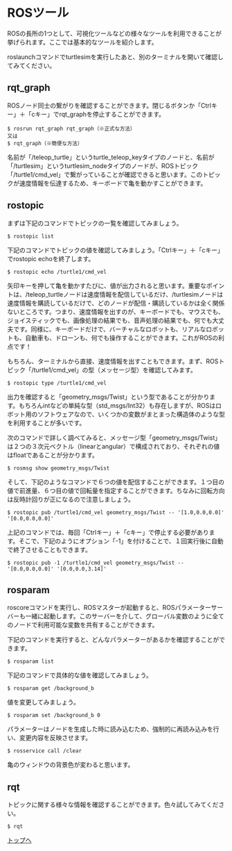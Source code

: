 # ROSツール
ROSの長所の1つとして、可視化ツールなどの様々なツールを利用できることが挙げられます。ここでは基本的なツールを紹介します。

roslaunchコマンドでturtlesimを実行したあと、別のターミナルを開いて確認してみてください。

## rqt_graph  
ROSノード同士の繋がりを確認することができます。閉じるボタンか「Ctrlキー」＋「cキー」でrqt_graphを停止することができます。
```
$ rosrun rqt_graph rqt_graph（※正式な方法）
又は
$ rqt_graph（※簡便な方法）
```
名前が「/teleop_turtle」というturtle_teleop_keyタイプのノードと、名前が「/turtlesim」というturtlesim_nodeタイプのノードが、ROSトピック「/turtle1/cmd_vel」で繋がっていることが確認できると思います。このトピックが速度情報を伝達するため、キーボードで亀を動かすことができます。  

## rostopic
まずは下記のコマンドでトピックの一覧を確認してみましょう。  
```
$ rostopic list
```
下記のコマンドでトピックの値を確認してみましょう。「Ctrlキー」＋「cキー」でrostopic echoを終了します。  
```
$ rostopic echo /turtle1/cmd_vel
```
矢印キーを押して亀を動かすたびに、値が出力されると思います。重要なポイントは、/teleop_turtleノードは速度情報を配信しているだけ、/turtlesimノードは速度情報を購読しているだけで、どのノードが配信・購読しているかは全く関係ないところです。つまり、速度情報を出すのが、キーボードでも、マウスでも、ジョイスティックでも、画像処理の結果でも、音声処理の結果でも、何でも大丈夫です。同様に、キーボードだけで、バーチャルなロボットも、リアルなロボットも、自動車も、ドローンも、何でも操作することができます。これがROSの利点です！  

もちろん、ターミナルから直接、速度情報を出すこともできます。まず、ROSトピック「/turtle1/cmd_vel」の型（メッセージ型）を確認してみます。
```
$ rostopic type /turtle1/cmd_vel
```
出力を確認すると「geometry_msgs/Twist」という型であることが分かります。もちろんintなどの単純な型（std_msgs/Int32）も存在しますが、ROSはロボット用のソフトウェアなので、いくつかの変数がまとまった構造体のような型を利用することが多いです。

次のコマンドで詳しく調べてみると、メッセージ型「geometry_msgs/Twist」は２つの３次元ベクトル（linearとangular）で構成されており、それぞれの値はfloatであることが分かります。  
```
$ rosmsg show geometry_msgs/Twist
```  
そして、下記のようなコマンドで６つの値を配信することができます。１つ目の値で前進量、６つ目の値で回転量を指定することができます。ちなみに回転方向は反時計回りが正になるので注意しましょう。
```
$ rostopic pub /turtle1/cmd_vel geometry_msgs/Twist -- '[1.0,0.0,0.0]' '[0.0,0.0,0.0]'
```  
上記のコマンドでは、毎回「Ctrlキー」＋「cキー」で停止する必要があります。そこで、下記のようにオプション「-1」を付けることで、１回実行後に自動で終了させることもできます。  
```
$ rostopic pub -1 /turtle1/cmd_vel geometry_msgs/Twist -- '[0.0,0.0,0.0]' '[0.0,0.0,3.14]'
```


## rosparam  
roscoreコマンドを実行し、ROSマスターが起動すると、ROSパラメーターサーバーも一緒に起動します。このサーバーを介して、グローバル変数のように全てのノードで利用可能な変数を共有することができます。  

下記のコマンドを実行すると、どんなパラメーターがあるかを確認することができます。  
```
$ rosparam list
```
下記のコマンドで具体的な値を確認してみましょう。
```
$ rosparam get /background_b
```
値を変更してみましょう。
```
$ rosparam set /background_b 0
```  
パラメーターはノードを生成した時に読み込むため、強制的に再読み込みを行い、変更内容を反映させます。  
```
$ rosservice call /clear
```
亀のウィンドウの背景色が変わると思います。  


## rqt
トピックに関する様々な情報を確認することができます。色々試してみてください。
```
$ rqt
```

[トップへ](#)
